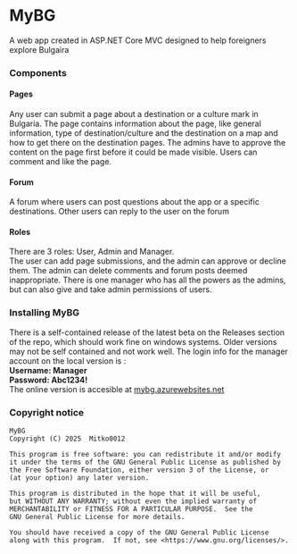 # MyBG
A web app created in ASP.NET Core MVC designed to help foreigners explore Bulgaira

### Components
#### Pages
Any user can submit a page about a destination or a culture mark in Bulgaria. The page contains information about the page, like general information, type of destination/culture and the destination on a map and how to get there on the destination pages. The admins have to approve the content on the page first before it could be made visible. Users can comment and like the page.
#### Forum
A forum where users can post questions about the app or a specific destinations. Other users can reply to the user on the forum
#### Roles
There are 3 roles: User, Admin and Manager.
<br>
The user can add page submissions, and the admin can approve or decline them. The admin can delete comments and forum posts deemed inappropriate. There is one manager who has all the powers as the admins, but can also give and take admin permissions of users.

### Installing MyBG
There is a self-contained release of the latest beta on the Releases section of the repo, which should work fine on windows systems. Older versions may not be self contained and not work well. The login info for the manager account on the local version is :
<br>
__Username: Manager__
<br>
__Password: Abc1234!__
<br>
The online version is accesible at [mybg.azurewebsites.net](https://mybg.azurewebsites.net)

### Copyright notice
```
MyBG
Copyright (C) 2025  Mitko0012

This program is free software: you can redistribute it and/or modify
it under the terms of the GNU General Public License as published by
the Free Software Foundation, either version 3 of the License, or
(at your option) any later version.

This program is distributed in the hope that it will be useful,
but WITHOUT ANY WARRANTY; without even the implied warranty of
MERCHANTABILITY or FITNESS FOR A PARTICULAR PURPOSE.  See the
GNU General Public License for more details.

You should have received a copy of the GNU General Public License
along with this program.  If not, see <https://www.gnu.org/licenses/>.

```
